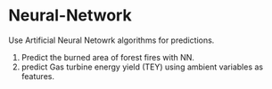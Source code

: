 # Neural-Network
Use Artificial Neural Netowrk algorithms for predictions.
1) Predict the burned area of forest fires with NN.
2) predict Gas turbine energy yield (TEY) using ambient variables as features.

